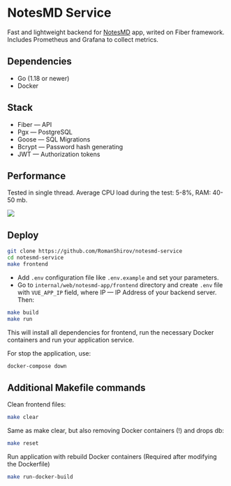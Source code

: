 # NotesMD Service

Fast  and lightweight backend for [NotesMD](https://github.com/RomanShirov/notesmd-app) app, writed on Fiber framework. Includes Prometheus and Grafana to collect metrics.

## Dependencies

+ Go (1.18 or newer)
+ Docker

## Stack

+ Fiber — API
+ Pgx — PostgreSQL
+ Goose — SQL Migrations
+ Bcrypt — Password hash generating
+ JWT — Authorization tokens

## Performance
Tested in single thread. Average CPU load during the test: 5-8%, RAM: 40-50 mb.

![](https://user-images.githubusercontent.com/47012273/203384982-e5f00ee8-dd34-48b4-bd9a-3b0f38639e62.png)

## Deploy

```sh
git clone https://github.com/RomanShirov/notesmd-service
cd notesmd-service
make frontend
```
* Add `.env` configuration file like `.env.example` and set your parameters.
* Go to `internal/web/notesmd-app/frontend` directory and create `.env` file with `VUE_APP_IP` field, where IP — IP Address of your backend server. Then:

```sh
make build
make run
```

This will install all dependencies for frontend, run the necessary Docker containers and run your application service.

For stop the application, use:
```sh
docker-compose down
```

## Additional Makefile commands

Clean frontend files:
```sh
make clear
```

Same as make clear, but also removing Docker containers (!) and drops db:
```sh
make reset
```

Run application with rebuild Docker containers (Required after modifying the Dockerfile)
```sh
make run-docker-build
```